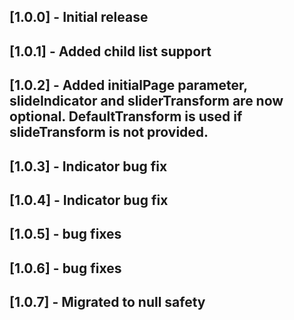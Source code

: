 ## [1.0.0] - Initial release
## [1.0.1] - Added child list support
## [1.0.2] - Added initialPage parameter, slideIndicator and sliderTransform are now optional. DefaultTransform is used if slideTransform is not provided.
## [1.0.3] - Indicator bug fix
## [1.0.4] - Indicator bug fix
## [1.0.5] - bug fixes
## [1.0.6] - bug fixes
## [1.0.7] - Migrated to null safety

